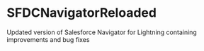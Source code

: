 # SFDCNavigatorReloaded
Updated version of Salesforce Navigator for Lightning containing improvements and bug fixes
